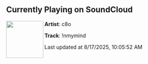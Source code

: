 ## Currently Playing on SoundCloud

[<img align="left" width="100" src="https://i1.sndcdn.com/artworks-3PD7nCDKqzpBAzHw-EipQqQ-t500x500.jpg">](https://soundcloud.com/c8o/inmymind)

**Artist**: c8o 

**Track**: !nmymind

Last updated at 8/17/2025, 10:05:52 AM
